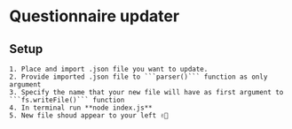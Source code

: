 # Questionnaire updater

## Setup

    1. Place and import .json file you want to update.
    2. Provide imported .json file to ```parser()``` function as only argument
    3. Specify the name that your new file will have as first argument to ```fs.writeFile()``` function
    4. In terminal run **node index.js**
    5. New file shoud appear to your left ✌🏽
